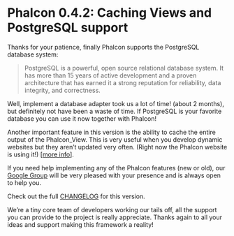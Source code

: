 Phalcon 0.4.2: Caching Views and PostgreSQL support
===================================================

Thanks for your patience, finally Phalcon supports the PostgreSQL
database system:

> PostgreSQL is a powerful, open source relational database system. It
> has more than 15 years of active development and a proven architecture
> that has earned it a strong reputation for reliability, data
> integrity, and correctness.

Well, implement a database adapter took us a lot of time! (about 2
months), but definitely not have been a waste of time. If PostgreSQL is
your favorite database you can use it now together with Phalcon!

Another important feature in this version is the ability to cache the
entire output of the Phalcon\_View. This is very useful when you develop
dynamic websites but they aren’t updated very often. (Right now the
Phalcon website is using it!) [[more
info](http://phalconphp.com/documentation/views#caching)].

If you need help implementing any of the Phalcon features (new or old),
our [Google
Group](https://groups.google.com/forum/?fromgroups#!forum/phalcon) will
be very pleased with your presence and is always open to help you.

Check out the full
[CHANGELOG](https://github.com/phalcon/cphalcon/blob/master/CHANGELOG)
for this version.

We’re a tiny core team of developers working our tails off, all the
support you can provide to the project is really appreciate. Thanks
again to all your ideas and support making this framework a reality!

